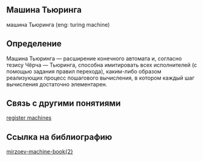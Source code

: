 ## Машина Тьюринга 
машина Тьюринга  (eng: turing machine) 

## Определение
Машина Тьюринга — расширение конечного автомата и, согласно тезису Чёрча — Тьюринга, способна имитировать всех исполнителей (с помощью задания правил перехода), каким-либо образом реализующих процесс пошагового вычисления, в котором каждый шаг вычисления достаточно элементарен.

## Связь с другими понятиями

[register machines](https://github.com/vernikkkkkkkkkkkkkkkkkkk/concept/blob/main/virtual%20machines/register%20machines/register%20machines.md)

## Cсылка на библиографию

[mirzoev-machine-book{2}](https://github.com/vernikkkkkkkkkkkkkkkkkkk/concept/blob/main/bibliography/register%20machines/mirzoev-machine-book%7B2%7D.md)
